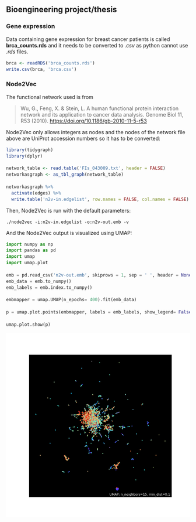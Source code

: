 ## Bioengineering project/thesis

### **Gene expression**
Data containing gene expression for breast cancer patients is called **brca_counts.rds** and it needs to be converted to *.csv* as python cannot use *.rds* files.
```R
brca <- readRDS('brca_counts.rds')
write.csv(brca, 'brca.csv')
```

### **Node2Vec**
The functional network used is from
> Wu, G., Feng, X. & Stein, L. A human functional protein interaction network and its application to cancer data analysis. Genome Biol 11, R53 (2010). https://doi.org/10.1186/gb-2010-11-5-r53

Node2Vec only allows integers as nodes and the nodes of the network file above are UniProt accession numbers so it has to be converted:
```R
library(tidygraph)
library(dplyr)

network_table <- read.table('FIs_043009.txt', header = FALSE)
networkasgraph <- as_tbl_graph(network_table)

networkasgraph %>%
  activate(edges) %>%
  write.table('n2v-in.edgelist', row.names = FALSE, col.names = FALSE)
```
Then, Node2Vec is run with the default parameters:
```
./node2vec -i:n2v-in.edgelist -o:n2v-out.emb -v
```
And the Node2Vec output is visualized using UMAP:
```py
import numpy as np
import pandas as pd
import umap
import umap.plot

emb = pd.read_csv('n2v-out.emb', skiprows = 1, sep = ' ', header = None, index_col=0)
emb_data = emb.to_numpy()
emb_labels = emb.index.to_numpy()

embmapper = umap.UMAP(n_epochs= 400).fit(emb_data)

p = umap.plot.points(embmapper, labels = emb_labels, show_legend= False, theme = 'fire')

umap.plot.show(p)
```
![UMAP figure](UMAP.png)